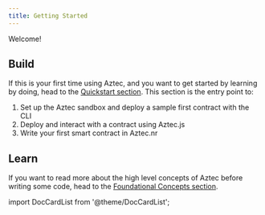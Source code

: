```yaml
---
title: Getting Started
---
```


Welcome!

## Build

If this is your first time using Aztec, and you want to get started by learning by doing, head to the [Quickstart section](quickstart.md). This section is the entry point to:

1. Set up the Aztec sandbox and deploy a sample first contract with the CLI
2. Deploy and interact with a contract using Aztec.js
3. Write your first smart contract in Aztec.nr

## Learn

If you want to read more about the high level concepts of Aztec before writing some code, head to the [Foundational Concepts section](../../concepts/foundation/main.md).

import DocCardList from '@theme/DocCardList';

<DocCardList />
